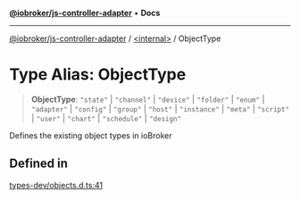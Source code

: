 [**@iobroker/js-controller-adapter**](../../README.md) • **Docs**

***

[@iobroker/js-controller-adapter](../../globals.md) / [\<internal\>](../README.md) / ObjectType

# Type Alias: ObjectType

> **ObjectType**: `"state"` \| `"channel"` \| `"device"` \| `"folder"` \| `"enum"` \| `"adapter"` \| `"config"` \| `"group"` \| `"host"` \| `"instance"` \| `"meta"` \| `"script"` \| `"user"` \| `"chart"` \| `"schedule"` \| `"design"`

Defines the existing object types in ioBroker

## Defined in

[types-dev/objects.d.ts:41](https://github.com/ioBroker/ioBroker.js-controller/blob/51faba7cbec9601fb6a2f5142cb3a117e78ab588/packages/types-dev/objects.d.ts#L41)
